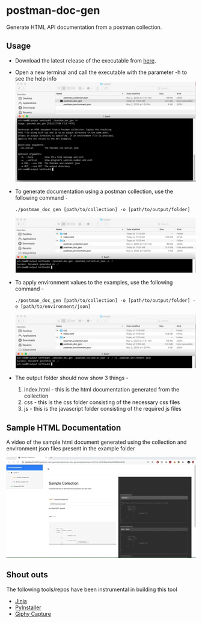 # postman-doc-gen
Generate HTML API documentation from a postman collection.

## Usage

- Download the latest release of the executable from <a href="https://github.com/karthiks3000/postman-doc-gen/releases"> here</a>.
- Open a new terminal and call the executable with the parameter -h to see the help info
    ![Screenshot](./img/iTerm_1.png?raw=true "Title")

- To generate documentation using a postman collection, use the following command -
    ```
    ./postman_doc_gen [path/to/collection] -o [path/to/output/folder] 
    ```
    ![Screenshot](./img/iTerm_2.png?raw=true "Title")
   

- To apply environment values to the examples, use the following command - 
    ```
    ./postman_doc_gen [path/to/collection] -o [path/to/output/folder] -e [path/to/environment/json]
    ```
    ![Screenshot](./img/iTerm_3.png?raw=true "Title")
 
 - The output folder should now show 3 things -
    1. index.html - this is the html documentation generated from the collection
    2. css - this is the css folder consisting of the necessary css files
    3. js - this is the javascript folder consisting of the required js files


## Sample HTML Documentation

A video of the sample html document generated using the collection and environment json files 
present in the example folder

![Sample HTML](sample_documentation.gif)

 
## Shout outs


The following tools/repos have been instrumental in building this tool

- <a href="https://palletsprojects.com/p/jinja/">Jinja</a>
- <a href="https://github.com/pyinstaller">PyInstaller</a>
- <a href="https://giphy.com/apps/giphycapture">Giphy Capture</a>
 
    